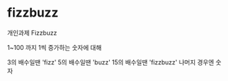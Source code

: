 # fizzbuzz

개인과제
Fizzbuzz

1~100 까지 1씩 증가하는 숫자에 대해

3의 배수일땐 'fizz'
5의 배수일땐 'buzz'
15의 배수일땐 'fizzbuzz'
나머지 경우엔 숫자
